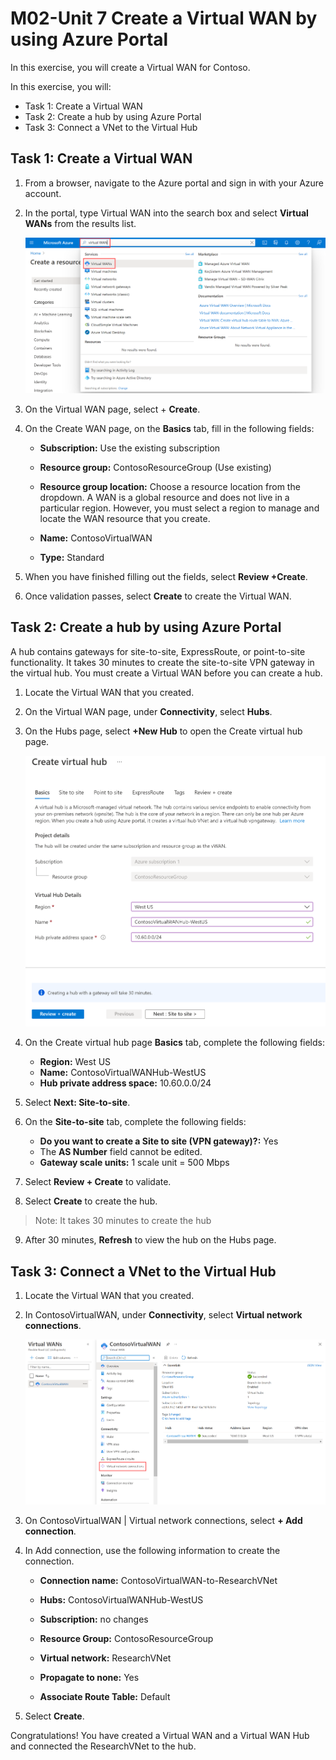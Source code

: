 # M02-Unit 7 Create a Virtual WAN by using Azure Portal

In this exercise, you will create a Virtual WAN for Contoso.

In this exercise, you will:

+ Task 1: Create a Virtual WAN
+ Task 2: Create a hub by using Azure Portal
+ Task 3: Connect a VNet to the Virtual Hub

## Task 1: Create a Virtual WAN

1. From a browser, navigate to the Azure portal and sign in with your Azure account.

2. In the portal, type Virtual WAN into the search box and select **Virtual WANs** from the results list.

   ![Search for Virtual WAN in Azure Portal.](../media/search-for-virtual-wan.png)

3. On the Virtual WAN page, select + **Create**. 

4. On the Create WAN page, on the **Basics** tab, fill in the following fields:

   - **Subscription:** Use the existing subscription

   - **Resource group:** ContosoResourceGroup (Use existing)

   - **Resource group location:** Choose a resource location from the dropdown. A WAN is a global resource and does not live in a particular region. However, you must select a region to manage and locate the WAN resource that you create.

   - **Name:** ContosoVirtualWAN

   - **Type:** Standard 

5. When you have finished filling out the fields, select **Review +Create**.

6. Once validation passes, select **Create** to create the Virtual WAN.

## Task 2: Create a hub by using Azure Portal

A hub contains gateways for site-to-site, ExpressRoute, or point-to-site functionality. It takes 30 minutes to create the site-to-site VPN gateway in the virtual hub. You must create a Virtual WAN before you can create a hub.

1. Locate the Virtual WAN that you created. 

2. On the Virtual WAN page, under **Connectivity**, select **Hubs**.

3. On the Hubs page, select **+New Hub** to open the Create virtual hub page.
   
   ![Create Virtual Hub, Basics tab.](../media/create-vwan-hub.png)

4. On the Create virtual hub page **Basics** tab, complete the following fields:
   - **Region:** West US
   - **Name:** ContosoVirtualWANHub-WestUS
   - **Hub private address space:** 10.60.0.0/24

5. Select **Next: Site-to-site**.

6. On the **Site-to-site** tab, complete the following fields:
   - **Do you want to create a Site to site (VPN gateway)?:** Yes
   - The **AS Number** field cannot be edited.
   - **Gateway scale units:** 1 scale unit = 500 Mbps

7. Select **Review + Create** to validate.

8. Select **Create** to create the hub. 

>Note: It takes 30 minutes to create the hub

9. After 30 minutes, **Refresh** to view the hub on the Hubs page. 

## Task 3: Connect a VNet to the Virtual Hub

1. Locate the Virtual WAN that you created. 

2. In ContosoVirtualWAN, under **Connectivity**, select **Virtual network connections**.

   ![Virtual WAN configuration page with Virtual network connections highlighted.](../media/connect-vnet-to-virtual-hub.png)

3. On ContosoVirtualWAN | Virtual network connections, select **+ Add connection**.

4. In Add connection, use the following information to create the connection.

   - **Connection name:** ContosoVirtualWAN-to-ResearchVNet

   - **Hubs:** ContosoVirtualWANHub-WestUS

   - **Subscription:** no changes

   - **Resource Group:** ContosoResourceGroup

   - **Virtual network:** ResearchVNet

   - **Propagate to none:** Yes

   - **Associate Route Table:** Default

5. Select **Create**.

Congratulations! You have created a Virtual WAN and a Virtual WAN Hub and connected the ResearchVNet to the hub.
